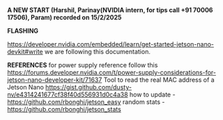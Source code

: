 
**A NEW START (Harshil, Parinay(NVIDIA intern, for tips call +91 70006 17506), Param) recorded on 15/2/2025**

**FLASHING**

https://developer.nvidia.com/embedded/learn/get-started-jetson-nano-devkit#write we are following this documentation. 

**REFERENCES**
for power supply reference follow this https://forums.developer.nvidia.com/t/power-supply-considerations-for-jetson-nano-developer-kit/71637 
Tool to read the real MAC address of a Jetson Nano https://gist.github.com/dusty-nv/e4314241677cf38f40d556931d0c4a38
how to update - https://github.com/rbonghi/jetson_easy
random stats - https://github.com/rbonghi/jetson_stats

